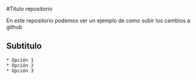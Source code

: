 #Titulo repositorio

En este repositorio podemos ver un ejemplo de como subir los cambios a github

## Subtitulo

	* Opción 1
	* Opción 2
	* Opción 3